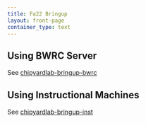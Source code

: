 ```yaml
---
title: Fa22 Bringup
layout: front-page
container_type: text
---
```


## Using BWRC Server

See [chipyardlab-bringup-bwrc](/semesters/fa22/labs/lab1-chipyard/chipyardlab-bringup-bwrc.md)

## Using Instructional Machines

See [chipyardlab-bringup-inst](/semesters/fa22/labs/lab1-chipyard/chipyardlab-bringup-inst.md)
